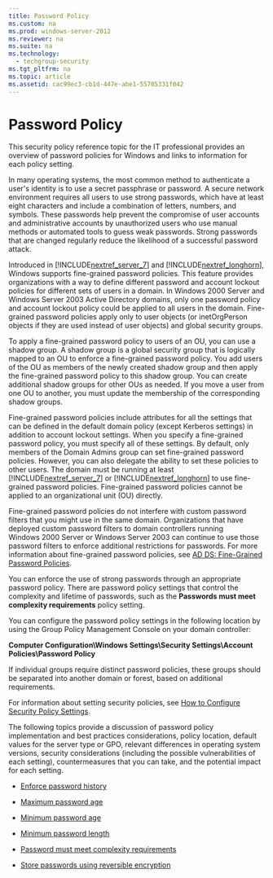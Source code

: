 ```yaml
---
title: Password Policy
ms.custom: na
ms.prod: windows-server-2012
ms.reviewer: na
ms.suite: na
ms.technology: 
  - techgroup-security
ms.tgt_pltfrm: na
ms.topic: article
ms.assetid: cac99ec3-cb1d-447e-abe1-55705331f042
---
```

# Password Policy
This security policy reference topic for the IT professional provides an overview of password policies for Windows and links to information for each policy setting.  
  
In many operating systems, the most common method to authenticate a user's identity is to use a secret passphrase or password. A secure network environment requires all users to use strong passwords, which have at least eight characters and include a combination of letters, numbers, and symbols. These passwords help prevent the compromise of user accounts and administrative accounts by unauthorized users who use manual methods or automated tools to guess weak passwords. Strong passwords that are changed regularly reduce the likelihood of a successful password attack.  
  
Introduced in [!INCLUDE[nextref_server_7](../Token/nextref_server_7_md.md)] and [!INCLUDE[nextref_longhorn](../Token/nextref_longhorn_md.md)], Windows supports fine\-grained password policies. This feature provides organizations with a way to define different password and account lockout policies for different sets of users in a domain. In Windows 2000 Server and Windows Server 2003 Active Directory domains, only one password policy and account lockout policy could be applied to all users in the domain. Fine\-grained password policies apply only to user objects \(or inetOrgPerson objects if they are used instead of user objects\) and global security groups.  
  
To apply a fine\-grained password policy to users of an OU, you can use a shadow group. A shadow group is a global security group that is logically mapped to an OU to enforce a fine\-grained password policy. You add users of the OU as members of the newly created shadow group and then apply the fine\-grained password policy to this shadow group. You can create additional shadow groups for other OUs as needed. If you move a user from one OU to another, you must update the membership of the corresponding shadow groups.  
  
Fine\-grained password policies include attributes for all the settings that can be defined in the default domain policy \(except Kerberos settings\) in addition to account lockout settings. When you specify a fine\-grained password policy, you must specify all of these settings. By default, only members of the Domain Admins group can set fine\-grained password policies. However, you can also delegate the ability to set these policies to other users. The domain must be running at least [!INCLUDE[nextref_server_7](../Token/nextref_server_7_md.md)] or [!INCLUDE[nextref_longhorn](../Token/nextref_longhorn_md.md)] to use fine\-grained password policies. Fine\-grained password policies cannot be applied to an organizational unit \(OU\) directly.  
  
Fine\-grained password policies do not interfere with custom password filters that you might use in the same domain. Organizations that have deployed custom password filters to domain controllers running Windows 2000 Server or Windows Server 2003 can continue to use those password filters to enforce additional restrictions for passwords. For more information about fine\-grained password policies, see [AD DS: Fine\-Grained Password Policies](http://go.microsoft.com/fwlink/?LinkId=130888).  
  
You can enforce the use of strong passwords through an appropriate password policy. There are password policy settings that control the complexity and lifetime of passwords, such as the **Passwords must meet complexity requirements** policy setting.  
  
You can configure the password policy settings in the following location by using the Group Policy Management Console on your domain controller:  
  
**Computer Configuration\\Windows Settings\\Security Settings\\Account Policies\\Password Policy**  
  
If individual groups require distinct password policies, these groups should be separated into another domain or forest, based on additional requirements.  
  
For information about setting security policies, see [How to Configure Security Policy Settings](../Topic/How-to-Configure-Security-Policy-Settings.md).  
  
The following topics provide a discussion of password policy implementation and best practices considerations, policy location, default values for the server type or GPO, relevant differences in operating system versions, security considerations \(including the possible vulnerabilities of each setting\), countermeasures that you can take, and the potential impact for each setting.  
  
-   [Enforce password history](../Topic/Enforce-password-history.md)  
  
-   [Maximum password age](../Topic/Maximum-password-age.md)  
  
-   [Minimum password age](../Topic/Minimum-password-age.md)  
  
-   [Minimum password length](../Topic/Minimum-password-length.md)  
  
-   [Password must meet complexity requirements](../Topic/Password-must-meet-complexity-requirements.md)  
  
-   [Store passwords using reversible encryption](../Topic/Store-passwords-using-reversible-encryption.md)  
  
